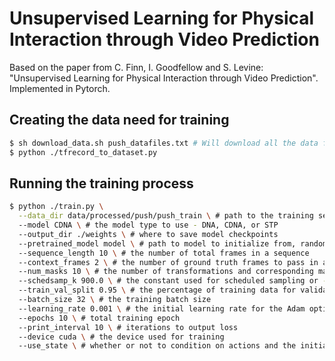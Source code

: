 Unsupervised Learning for Physical Interaction through Video Prediction
==============================

Based on the paper from C. Finn, I. Goodfellow and S. Levine: "Unsupervised Learning for Physical Interaction through Video Prediction". Implemented in Pytorch.

Creating the data need for training
------------
```bash 
$ sh download_data.sh push_datafiles.txt # Will download all the data from Google's ftp to data/raw
$ python ./tfrecord_to_dataset.py
```

Running the training process
------------
```bash
$ python ./train.py \
  --data_dir data/processed/push/push_train \ # path to the training set.
  --model CDNA \ # the model type to use - DNA, CDNA, or STP
  --output_dir ./weights \ # where to save model checkpoints
  --pretrained_model model \ # path to model to initialize from, random if emtpy
  --sequence_length 10 \ # the number of total frames in a sequence
  --context_frames 2 \ # the number of ground truth frames to pass in at start
  --num_masks 10 \ # the number of transformations and corresponding masks
  --schedsamp_k 900.0 \ # the constant used for scheduled sampling or -1
  --train_val_split 0.95 \ # the percentage of training data for validation
  --batch_size 32 \ # the training batch size
  --learning_rate 0.001 \ # the initial learning rate for the Adam optimizer
  --epochs 10 \ # total training epoch
  --print_interval 10 \ # iterations to output loss
  --device cuda \ # the device used for training
  --use_state \ # whether or not to condition on actions and the initial state
```
